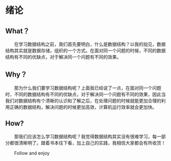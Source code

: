 # 绪论



## What？

&emsp;&emsp;在学习数据结构之前，我们首先要明白，什么是数据结构？以我的拙见，数据结构其实就是数据存储，组织的一个方式。在面对同一个问题的时候，不同的数据结构有不同的优缺点，对于解决同一个问题有不同的效果。



## Why？

&emsp;&emsp;那为什么我们要学习数据结构呢？上面我已经说了一点，在面对同一个问题时，不同的数据结构有不同的优缺点，对于解决同一个问题有不同的效果，因此当我们对数据结构有个清晰的认识和了解之后，在处理问题的时候就能更加合理的利用正确的数据结构，解决问题的时候更加高效，计算机运行效率就会更加快。



## How?

&emsp;&emsp;那我们应该怎么学习数据结构呢？我觉得数据结构其实没有很难学习，每一部分都很清晰明了。跟着书本往下看，加上自己的实践，我相信大家都会有所收货！



&emsp;&emsp;Follow and enjoy

